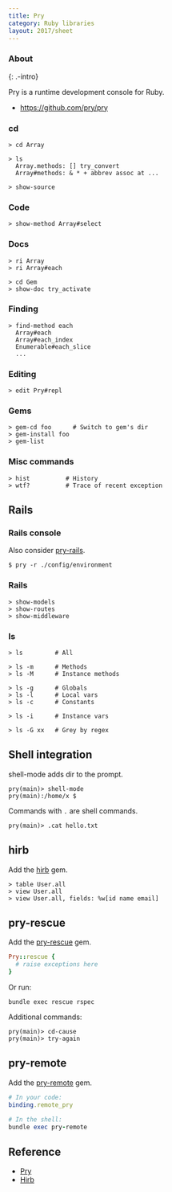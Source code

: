 ```yaml
---
title: Pry
category: Ruby libraries
layout: 2017/sheet
---
```


### About
{: .-intro}

Pry is a runtime development console for Ruby.

- <https://github.com/pry/pry>

### cd

```
> cd Array
```

```nohighlight
> ls
  Array.methods: [] try_convert
  Array#methods: & * + abbrev assoc at ...
```

```
> show-source
```

### Code

```nohighlight
> show-method Array#select
```

### Docs

```nohighlight
> ri Array
> ri Array#each

> cd Gem
> show-doc try_activate
```

### Finding

```nohighlight
> find-method each
  Array#each
  Array#each_index
  Enumerable#each_slice
  ...
```

### Editing

    > edit Pry#repl

### Gems

    > gem-cd foo      # Switch to gem's dir
    > gem-install foo
    > gem-list

### Misc commands

    > hist          # History
    > wtf?          # Trace of recent exception

## Rails

### Rails console

Also consider [pry-rails](https://rubygems.org/gems/pry-rails).

    $ pry -r ./config/environment

### Rails

    > show-models
    > show-routes
    > show-middleware

### ls

    > ls         # All

    > ls -m      # Methods
    > ls -M      # Instance methods

    > ls -g      # Globals
    > ls -l      # Local vars
    > ls -c      # Constants

    > ls -i      # Instance vars

    > ls -G xx   # Grey by regex

## Shell integration

shell-mode adds dir to the prompt.

    pry(main)> shell-mode
    pry(main):/home/x $

Commands with `.` are shell commands.

    pry(main)> .cat hello.txt

## hirb
Add the [hirb](https://rubygems.org/gems/hirb) gem.

    > table User.all
    > view User.all
    > view User.all, fields: %w[id name email]

## pry-rescue
Add the [pry-rescue](https://github.com/ConradIrwin/pry-rescue) gem.

```rb
Pry::rescue {
  # raise exceptions here
}
```

Or run:

```
bundle exec rescue rspec
```

Additional commands:

```
pry(main)> cd-cause
pry(main)> try-again
```

## pry-remote
Add the [pry-remote](https://github.com/Mon-Ouie/pry-remote) gem.

```rb
# In your code:
binding.remote_pry

# In the shell:
bundle exec pry-remote
```

## Reference

 * [Pry](https://github.com/pry/pry)
 * [Hirb](https://github.com/cldwalker/hirb)

